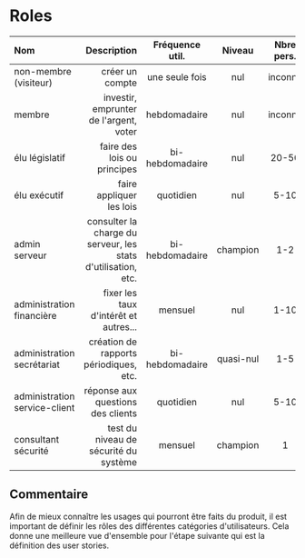 # Roles

| **Nom**     | **Description** | **Fréquence util.** | **Niveau** | **Nbre pers.** |
|:------------|------------:|:--------------:|:-:|:-:|
| non-membre (visiteur) | créer un compte | une seule fois | nul | inconnu |
| membre | investir, emprunter de l'argent, voter | hebdomadaire | nul | inconnu |
| élu législatif | faire des lois ou principes | bi-hebdomadaire | nul | 20-50 |
| élu exécutif | faire appliquer les lois | quotidien | nul | 5-10 |
| admin serveur | consulter la charge du serveur, les stats d'utilisation, etc. | bi-hebdomadaire | champion | 1-2 |
| administration financière | fixer les taux d'intérêt et autres... | mensuel | nul | 1-10 |
| administration secrétariat | création de rapports périodiques, etc. | bi-hebdomadaire | quasi-nul | 1-5 |
| administration service-client | réponse aux questions des clients | quotidien | nul | 5-10 |
| consultant sécurité | test du niveau de sécurité du système | mensuel | champion | 1 |

## Commentaire
Afin de mieux connaître les usages qui pourront être faits du produit, il est important de définir les rôles des différentes catégories d'utilisateurs. Cela donne une meilleure vue d'ensemble pour l'étape suivante qui est la définition des user stories.
